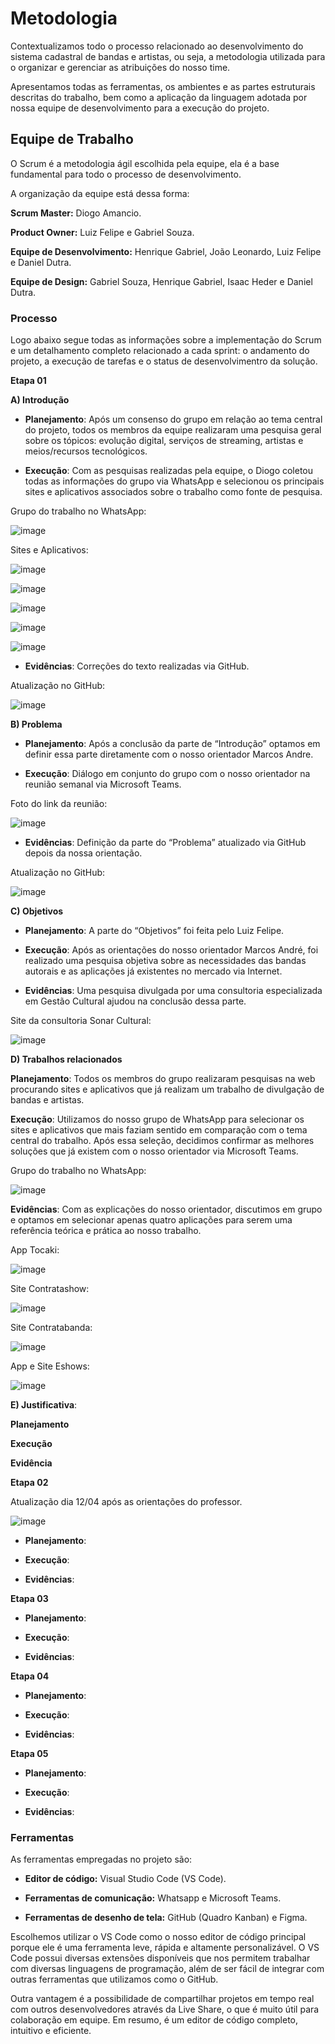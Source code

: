 
# Metodologia 

Contextualizamos todo o processo relacionado ao desenvolvimento do sistema cadastral de bandas e artistas, ou seja, a metodologia utilizada para o organizar e gerenciar as atribuições do nosso time. 

Apresentamos todas as ferramentas, os ambientes e as partes estruturais descritas do trabalho, bem como a aplicação da linguagem adotada por nossa equipe de desenvolvimento para a execução do projeto.


## Equipe de Trabalho

O Scrum é a metodologia ágil escolhida pela equipe, ela é a base fundamental para todo o processo de desenvolvimento.

A organização da equipe está dessa forma:

**Scrum Master:** Diogo Amancio.

**Product Owner:** Luiz Felipe e Gabriel Souza.

**Equipe de Desenvolvimento:** Henrique Gabriel, João Leonardo, Luiz Felipe e Daniel Dutra.

**Equipe de Design:** Gabriel Souza, Henrique Gabriel, Isaac Heder e Daniel Dutra.

### Processo

Logo abaixo segue todas as informações sobre a implementação do Scrum e um detalhamento completo relacionado a cada sprint: o andamento do projeto, a execução de tarefas e o status de desenvolvimentro da solução.

**Etapa 01**

**A) Introdução**

-	**Planejamento**: Após um consenso do grupo em relação ao tema central do projeto, todos os membros da equipe realizaram uma pesquisa geral sobre os tópicos: evolução digital, serviços de streaming, artistas e meios/recursos tecnológicos.

-	**Execução**: Com as pesquisas realizadas pela equipe, o Diogo coletou todas as informações do grupo via WhatsApp e selecionou os principais sites e aplicativos associados sobre o trabalho como fonte de pesquisa.

Grupo do trabalho no WhatsApp:

![image](https://user-images.githubusercontent.com/126628545/232055458-e125368a-6e72-4a32-9709-5baf84631251.png)

Sites e Aplicativos:

![image](https://user-images.githubusercontent.com/126628545/232055739-fdbdfa99-b973-4a85-9ac9-27a46eaba619.png)

![image](https://user-images.githubusercontent.com/126628545/232055843-927a932a-9b50-41aa-bdb2-26fb188cba21.png)

![image](https://user-images.githubusercontent.com/126628545/232055887-0d105deb-3261-40ba-aee9-20f8b4c9cc87.png)

![image](https://user-images.githubusercontent.com/126628545/232055927-32f19b76-0f08-47a8-8d06-303d2ad788f7.png)

![image](https://user-images.githubusercontent.com/126628545/232056007-3661c1cf-22ee-4e21-bf9a-12655cf7a81a.png)

-	**Evidências**: Correções do texto realizadas via GitHub.

Atualização no GitHub:

![image](https://user-images.githubusercontent.com/126628545/232056374-931f3ae8-5aa5-4314-928f-fad764cd3912.png)

**B) Problema**

-	**Planejamento**: Após a conclusão da parte de “Introdução” optamos em definir essa parte diretamente com o nosso orientador Marcos Andre.
	
-	**Execução**: Diálogo em conjunto do grupo com o nosso orientador na reunião semanal via Microsoft Teams.

Foto do link da reunião:

![image](https://user-images.githubusercontent.com/126628545/232062409-f7b733fa-a62b-44fb-8f3b-3341465df6a8.png)

-	**Evidências**: Definição da parte do “Problema” atualizado via GitHub depois da nossa orientação.

Atualização no GitHub:

![image](https://user-images.githubusercontent.com/126628545/232066575-21e339c1-a687-4e64-8b3f-3776d8ca091e.png)

**C) Objetivos**

-	**Planejamento**: A parte do “Objetivos” foi feita pelo Luiz Felipe.

-	**Execução**: Após as orientações do nosso orientador Marcos André, foi realizado uma pesquisa objetiva sobre as necessidades das bandas autorais e as aplicações já existentes no mercado via Internet.

-	**Evidências**: Uma pesquisa divulgada por uma consultoria especializada em Gestão Cultural ajudou na conclusão dessa parte.

Site da consultoria Sonar Cultural:

![image](https://user-images.githubusercontent.com/126628545/232073354-06e4edf7-a102-4023-8411-71cbdc913853.png)

**D) Trabalhos relacionados**

**Planejamento**: Todos os membros do grupo realizaram pesquisas na web procurando sites e aplicativos que já realizam um trabalho de divulgação de bandas e artistas.

**Execução**: Utilizamos do nosso grupo de WhatsApp para selecionar os sites e aplicativos que mais faziam sentido em comparação com o tema central do trabalho. Após essa seleção, decidimos confirmar as melhores soluções que já existem com o nosso orientador via Microsoft Teams.

Grupo do trabalho no WhatsApp:

![image](https://user-images.githubusercontent.com/126628545/232107934-56841c2e-35ab-4a80-b031-354c05d5cafc.png)

**Evidências**: Com as explicações do nosso orientador, discutimos em grupo e optamos em selecionar apenas quatro aplicações para serem uma referência teórica e prática ao nosso trabalho.

App Tocaki:

![image](https://user-images.githubusercontent.com/126628545/232110089-68666a70-5c3a-4bf2-83a4-cb8af3585695.png)

Site Contratashow:

![image](https://user-images.githubusercontent.com/126628545/232110195-fd6dbdd4-1f16-489e-a8c1-c58660c1181d.png)

Site Contratabanda:

![image](https://user-images.githubusercontent.com/126628545/232110291-01894378-aca9-43a4-873d-cd7dde4ebd3f.png)

App e Site Eshows:

![image](https://user-images.githubusercontent.com/126628545/232110530-f37ea045-3db6-4564-bad9-ab8c950478cb.png)

**E) Justificativa**:

**Planejamento**

**Execução**

**Evidência**

**Etapa 02**

Atualização dia 12/04 após as orientações do professor.

![image](https://user-images.githubusercontent.com/126628545/231555578-119251e0-a2c7-481c-9a00-664ca0687426.png)

-	**Planejamento**:

-	**Execução**:

-	**Evidências**:

**Etapa 03**

-	**Planejamento**:

-	**Execução**:

-	**Evidências**:

**Etapa 04**

-	**Planejamento**:

-	**Execução**:

-	**Evidências**:

**Etapa 05**

-	**Planejamento**:

-	**Execução**:

-	**Evidências**:

### Ferramentas 

As ferramentas empregadas no projeto são:

- **Editor de código:** Visual Studio Code (VS Code).

- **Ferramentas de comunicação:** Whatsapp e Microsoft Teams.

- **Ferramentas de desenho de tela:** GitHub (Quadro Kanban) e Figma. 

Escolhemos utilizar o VS Code como o nosso editor de código principal porque ele é uma ferramenta leve, rápida e altamente personalizável. O VS Code possui diversas extensões disponíveis que nos permitem trabalhar com diversas linguagens de programação, além de ser fácil de integrar com outras ferramentas que utilizamos como o GitHub. 

Outra vantagem é a possibilidade de compartilhar projetos em tempo real com outros desenvolvedores através da Live Share, o que é muito útil para colaboração em equipe. Em resumo, é um editor de código completo, intuitivo e eficiente.
